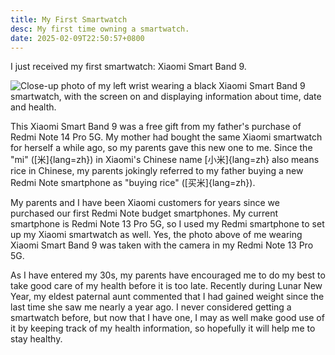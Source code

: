 ```yaml
---
title: My First Smartwatch
desc: My first time owning a smartwatch.
date: 2025-02-09T22:50:57+0800
---
```


I just received my first smartwatch: Xiaomi Smart Band 9.

![Close-up photo of my left wrist wearing a black Xiaomi Smart Band 9 smartwatch, with the screen on and displaying information about time, date and health.](https://cdn.some.pics/helenchong/67a8997daf204.jpg)

This Xiaomi Smart Band 9 was a free gift from my father's purchase of Redmi Note 14 Pro 5G. My mother had bought the same Xiaomi smartwatch for herself a while ago, so my parents gave this new one to me. Since the "mi" ([米]{lang=zh}) in Xiaomi's Chinese name [小米]{lang=zh} also means rice in Chinese, my parents jokingly referred to my father buying a new Redmi Note smartphone as "buying rice" ([买米]{lang=zh}).

My parents and I have been Xiaomi customers for years since we purchased our first Redmi Note budget smartphones. My current smartphone is Redmi Note 13 Pro 5G, so I used my Redmi smartphone to set up my Xiaomi smartwatch as well. Yes, the photo above of me wearing Xiaomi Smart Band 9 was taken with the camera in my Redmi Note 13 Pro 5G.

As I have entered my 30s, my parents have encouraged me to do my best to take good care of my health before it is too late. Recently during Lunar New Year, my eldest paternal aunt commented that I had gained weight since the last time she saw me nearly a year ago. I never considered getting a smartwatch before, but now that I have one, I may as well make good use of it by keeping track of my health information, so hopefully it will help me to stay healthy.